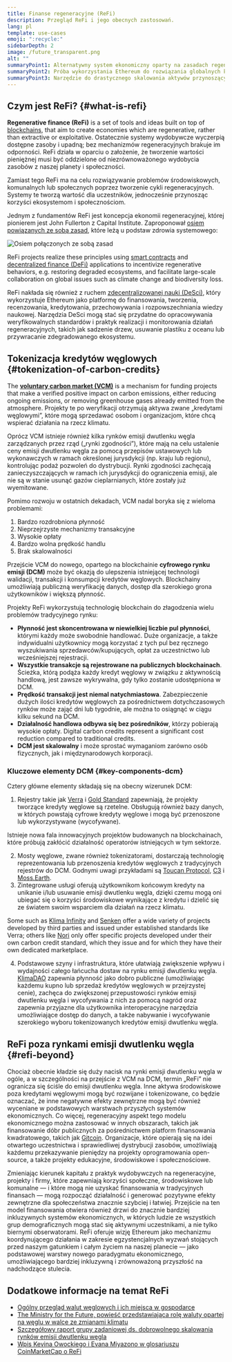 ```yaml
---
title: Finanse regeneracyjne (ReFi)
description: Przegląd ReFi i jego obecnych zastosowań.
lang: pl
template: use-cases
emoji: ":recycle:"
sidebarDepth: 2
image: /future_transparent.png
alt: ""
summaryPoint1: Alternatywny system ekonomiczny oparty na zasadach regeneracji
summaryPoint2: Próba wykorzystania Ethereum do rozwiązania globalnych kryzysów koordynacyjnych, takich jak zmiany klimatu
summaryPoint3: Narzędzie do drastycznego skalowania aktywów przynoszących korzyści ekologiczne, takich jak zweryfikowane kredyty węglowe (carbon credits)
---
```


## Czym jest ReFi? {#what-is-refi}

**Regenerative finance (ReFi)** is a set of tools and ideas built on top of [blockchains](/glossary/#blockchain), that aim to create economies which are regenerative, rather than extractive or exploitative. Ostatecznie systemy wydobywcze wyczerpią dostępne zasoby i upadną; bez mechanizmów regeneracyjnych brakuje im odporności. ReFi działa w oparciu o założenie, że tworzenie wartości pieniężnej musi być oddzielone od niezrównoważonego wydobycia zasobów z naszej planety i społeczności.

Zamiast tego ReFi ma na celu rozwiązywanie problemów środowiskowych, komunalnych lub społecznych poprzez tworzenie cykli regeneracyjnych. Systemy te tworzą wartość dla uczestników, jednocześnie przynosząc korzyści ekosystemom i społecznościom.

Jednym z fundamentów ReFi jest koncepcja ekonomii regeneracyjnej, której pionierem jest John Fullerton z Capital Institute. Zaproponował [osiem powiązanych ze sobą zasad](https://capitalinstitute.org/8-principles-regenerative-economy/), które leżą u podstaw zdrowia systemowego:

![Osiem połączonych ze sobą zasad](refi-regenerative-economy-diagram.png)

ReFi projects realize these principles using [smart contracts](/glossary/#smart-contract) and [decentralized finance (DeFi)](/glossary/#defi) applications to incentivize regenerative behaviors, e.g. restoring degraded ecosystems, and facilitate large-scale collaboration on global issues such as climate change and biodiversity loss.

ReFi nakłada się również z ruchem [zdecentralizowanej nauki (DeSci)](/desci/), który wykorzystuje Ethereum jako platformę do finansowania, tworzenia, recenzowania, kredytowania, przechowywania i rozpowszechniania wiedzy naukowej. Narzędzia DeSci mogą stać się przydatne do opracowywania weryfikowalnych standardów i praktyk realizacji i monitorowania działań regeneracyjnych, takich jak sadzenie drzew, usuwanie plastiku z oceanu lub przywracanie zdegradowanego ekosystemu.

<YouTube id="La52dDzBt2k" />

## Tokenizacja kredytów węglowych {#tokenization-of-carbon-credits}

The **[voluntary carbon market (VCM)](https://climatefocus.com/so-what-voluntary-carbon-market-exactly/)** is a mechanism for funding projects that make a verified positive impact on carbon emissions, either reducing ongoing emissions, or removing greenhouse gases already emitted from the atmosphere. Projekty te po weryfikacji otrzymują aktywa zwane „kredytami węglowymi”, które mogą sprzedawać osobom i organizacjom, które chcą wspierać działania na rzecz klimatu.

Oprócz VCM istnieje również kilka rynków emisji dwutlenku węgla zarządzanych przez rząd („rynki zgodności”), które mają na celu ustalenie ceny emisji dwutlenku węgla za pomocą przepisów ustawowych lub wykonawczych w ramach określonej jurysdykcji (np. kraju lub regionu), kontrolując podaż pozwoleń do dystrybucji. Rynki zgodności zachęcają zanieczyszczających w ramach ich jurysdykcji do ograniczenia emisji, ale nie są w stanie usunąć gazów cieplarnianych, które zostały już wyemitowane.

Pomimo rozwoju w ostatnich dekadach, VCM nadal boryka się z wieloma problemami:

1. Bardzo rozdrobniona płynność
2. Nieprzejrzyste mechanizmy transakcyjne
3. Wysokie opłaty
4. Bardzo wolna prędkość handlu
5. Brak skalowalności

Przejście VCM do nowego, opartego na blockchainie **cyfrowego rynku emisji (DCM)** może być okazją do ulepszenia istniejącej technologii walidacji, transakcji i konsumpcji kredytów węglowych. Blockchainy umożliwiają publiczną weryfikację danych, dostęp dla szerokiego grona użytkowników i większą płynność.

Projekty ReFi wykorzystują technologię blockchain do złagodzenia wielu problemów tradycyjnego rynku:

- **Płynność jest skoncentrowana w niewielkiej liczbie pul płynności**, którymi każdy może swobodnie handlować. Duże organizacje, a także indywidualni użytkownicy mogą korzystać z tych pul bez ręcznego wyszukiwania sprzedawców/kupujących, opłat za uczestnictwo lub wcześniejszej rejestracji.
- **Wszystkie transakcje są rejestrowane na publicznych blockchainach**. Ścieżka, którą podąża każdy kredyt węglowy w związku z aktywnością handlową, jest zawsze wykrywalna, gdy tylko zostanie udostępniona w DCM.
- **Prędkość transakcji jest niemal natychmiastowa**. Zabezpieczenie dużych ilości kredytów węglowych za pośrednictwem dotychczasowych rynków może zająć dni lub tygodnie, ale można to osiągnąć w ciągu kilku sekund na DCM.
- **Działalność handlowa odbywa się bez pośredników**, którzy pobierają wysokie opłaty. Digital carbon credits represent a significant cost reduction compared to traditional credits.
- **DCM jest skalowalny** i może sprostać wymaganiom zarówno osób fizycznych, jak i międzynarodowych korporacji.

### Kluczowe elementy DCM {#key-components-dcm}

Cztery główne elementy składają się na obecny wizerunek DCM:

1. Rejestry takie jak [Verra](https://verra.org/project/vcs-program/registry-system/) i [Gold Standard](https://www.goldstandard.org/) zapewniają, że projekty tworzące kredyty węglowe są rzetelne. Obsługują również bazy danych, w których powstają cyfrowe kredyty węglowe i mogą być przenoszone lub wykorzystywane (wycofywane).

Istnieje nowa fala innowacyjnych projektów budowanych na blockchainach, które próbują zakłócić działalność operatorów istniejących w tym sektorze.

2. Mosty węglowe, zwane również tokenizatorami, dostarczają technologię reprezentowania lub przenoszenia kredytów węglowych z tradycyjnych rejestrów do DCM. Godnymi uwagi przykładami są [Toucan Protocol](https://toucan.earth/), [C3](https://c3.app/) i [Moss.Earth](https://moss.earth/).
3. Zintegrowane usługi oferują użytkownikom końcowym kredyty na unikanie i/lub usuwanie emisji dwutlenku węgla, dzięki czemu mogą oni ubiegać się o korzyści środowiskowe wynikające z kredytu i dzielić się ze światem swoim wsparciem dla działań na rzecz klimatu.

Some such as [Klima Infinity](https://www.klimadao.finance/infinity) and [Senken](https://senken.io/) offer a wide variety of projects developed by third parties and issued under established standards like Verra; others like [Nori](https://nori.com/) only offer specific projects developed under their own carbon credit standard, which they issue and for which they have their own dedicated marketplace.

4. Podstawowe szyny i infrastruktura, które ułatwiają zwiększenie wpływu i wydajności całego łańcucha dostaw na rynku emisji dwutlenku węgla. [KlimaDAO](http://klimadao.finance/) zapewnia płynność jako dobro publiczne (umożliwiając każdemu kupno lub sprzedaż kredytów węglowych w przejrzystej cenie), zachęca do zwiększonej przepustowości rynków emisji dwutlenku węgla i wycofywania z nich za pomocą nagród oraz zapewnia przyjazne dla użytkownika interoperacyjne narzędzia umożliwiające dostęp do danych, a także nabywanie i wycofywanie szerokiego wyboru tokenizowanych kredytów emisji dwutlenku węgla.

## ReFi poza rynkami emisji dwutlenku węgla {#refi-beyond}

Chociaż obecnie kładzie się duży nacisk na rynki emisji dwutlenku węgla w ogóle, a w szczególności na przejście z VCM na DCM, termin „ReFi” nie ogranicza się ściśle do emisji dwutlenku węgla. Inne aktywa środowiskowe poza kredytami węglowymi mogą być rozwijane i tokenizowane, co będzie oznaczać, że inne negatywne efekty zewnętrzne mogą być również wyceniane w podstawowych warstwach przyszłych systemów ekonomicznych. Co więcej, regeneracyjny aspekt tego modelu ekonomicznego można zastosować w innych obszarach, takich jak finansowanie dóbr publicznych za pośrednictwem platform finansowania kwadratowego, takich jak [Gitcoin](https://gitcoin.co/). Organizacje, które opierają się na idei otwartego uczestnictwa i sprawiedliwej dystrybucji zasobów, umożliwiają każdemu przekazywanie pieniędzy na projekty oprogramowania open-source, a także projekty edukacyjne, środowiskowe i społecznościowe.

Zmieniając kierunek kapitału z praktyk wydobywczych na regeneracyjne, projekty i firmy, które zapewniają korzyści społeczne, środowiskowe lub komunalne — i które mogą nie uzyskać finansowania w tradycyjnych finansach — mogą rozpocząć działalność i generować pozytywne efekty zewnętrzne dla społeczeństwa znacznie szybciej i łatwiej. Przejście na ten model finansowania otwiera również drzwi do znacznie bardziej inkluzywnych systemów ekonomicznych, w których ludzie ze wszystkich grup demograficznych mogą stać się aktywnymi uczestnikami, a nie tylko biernymi obserwatorami. ReFi oferuje wizję Ethereum jako mechanizmu koordynującego działania w zakresie egzystencjalnych wyzwań stojących przed naszym gatunkiem i całym życiem na naszej planecie — jako podstawowej warstwy nowego paradygmatu ekonomicznego, umożliwiającego bardziej inkluzywną i zrównoważoną przyszłość na nadchodzące stulecia.

## Dodatkowe informacje na temat ReFi

- [Ogólny przegląd walut węglowych i ich miejsca w gospodarce](https://www.klimadao.finance/blog/the-vision-of-a-carbon-currency)
- [The Ministry for the Future, powieść przedstawiająca rolę waluty opartej na węglu w walce ze zmianami klimatu](https://en.wikipedia.org/wiki/The_Ministry_for_the_Future)
- [Szczegółowy raport grupy zadaniowej ds. dobrowolnego skalowania rynków emisji dwutlenku węgla](https://www.iif.com/Portals/1/Files/TSVCM_Report.pdf)
- [Wpis Kevina Owockiego i Evana Miyazono w glosariuszu CoinMarketCap o ReFi](https://coinmarketcap.com/alexandria/glossary/regenerative-finance-refi)

